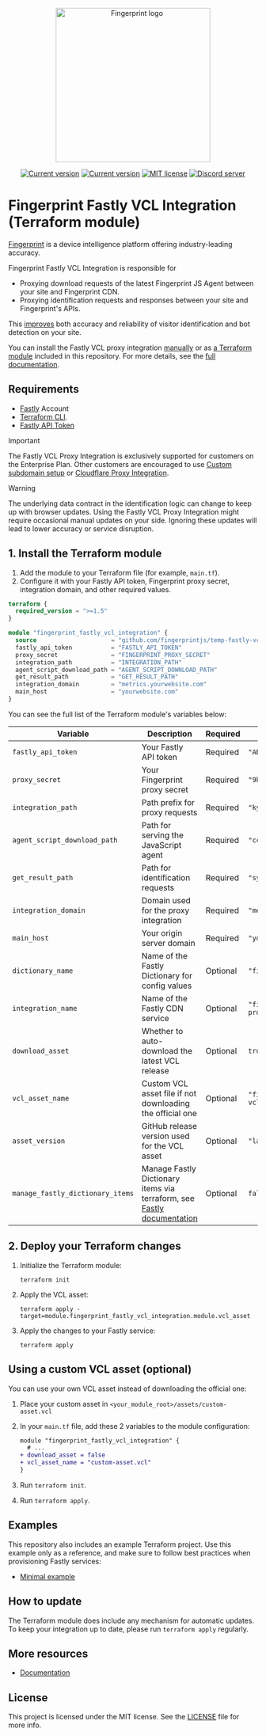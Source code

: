 <p align="center">
<a href="https://fingerprint.com">
<picture>
<source media="(prefers-color-scheme: dark)" srcset="https://fingerprintjs.github.io/home/resources/logo_light.svg" />
<source media="(prefers-color-scheme: light)" srcset="https://fingerprintjs.github.io/home/resources/logo_dark.svg" />
<img src="https://fingerprintjs.github.io/home/resources/logo_dark.svg" alt="Fingerprint logo" width="312px" />
</picture>
</a>
</p>

<p align="center">
<a href="https://registry.terraform.io/modules/fingerprintjs/vcl-fingerprint-proxy-integration/fastly/latest"><img src="https://img.shields.io/badge/dynamic/json?url=https%3A%2F%2Fregistry.terraform.io%2Fv2%2Fmodules%2Ffingerprintjs%2Fvcl-fingerprint-proxy-integration%2Ffastly%3Finclude%3Dlatest-version&query=%24.included%5B0%5D.attributes.version&prefix=v&label=Terraform" alt="Current version"></a>
<a href="https://github.com/fingerprintjs/terraform-fastly-vcl-fingerprint-proxy-integration"><img src="https://img.shields.io/github/v/release/fingerprintjs/terraform-fastly-vcl-fingerprint-proxy-integration" alt="Current version"></a>
<a href="https://opensource.org/licenses/MIT"><img src="https://img.shields.io/:license-mit-blue.svg" alt="MIT license"></a>
<a href="https://discord.gg/39EpE2neBg"><img src="https://img.shields.io/discord/852099967190433792?style=logo&label=Discord&logo=Discord&logoColor=white" alt="Discord server"></a>
</p>

# Fingerprint Fastly VCL Integration (Terraform module)

[Fingerprint](https://fingerprint.com/) is a device intelligence platform offering industry-leading accuracy.

Fingerprint Fastly VCL Integration is responsible for

- Proxying download requests of the latest Fingerprint JS Agent between your site and Fingerprint CDN.
- Proxying identification requests and responses between your site and Fingerprint's APIs.

This [improves](https://dev.fingerprint.com/docs/fastly-vcl-proxy-integration#the-benefits-of-using-the-fastly-vcl-proxy-integration) both accuracy and reliability of visitor identification and bot detection on your site.

You can install the Fastly VCL proxy integration [manually](https://dev.fingerprint.com/docs/deploy-fastly-vcl-manually) or as [a Terraform module](https://registry.terraform.io/modules/fingerprintjs/vcl-fingerprint-proxy-integration/fastly/latest) included in this repository. For more details, see the [full documentation](https://dev.fingerprint.com/docs/fastly-vcl-proxy-integration).


## Requirements

- [Fastly](https://www.fastly.com/signup) Account
- [Terraform CLI](https://developer.hashicorp.com/terraform/install).
- [Fastly API Token](https://manage.fastly.com/account/tokens)

> [!IMPORTANT]  
> The Fastly VCL Proxy Integration is exclusively supported for customers on the Enterprise Plan. Other customers are encouraged to use [Custom subdomain setup](https://dev.fingerprint.com/docs/custom-subdomain-setup) or [Cloudflare Proxy Integration](https://dev.fingerprint.com/docs/cloudflare-integration).

> [!WARNING]  
> The underlying data contract in the identification logic can change to keep up with browser updates. Using the Fastly VCL Proxy Integration might require occasional manual updates on your side. Ignoring these updates will lead to lower accuracy or service disruption.

## 1. Install the Terraform module

1. Add the module to your Terraform file (for example, `main.tf`).
2. Configure it with your Fastly API token, Fingerprint proxy secret, integration domain, and other required values.

```terraform
terraform {
  required_version = ">=1.5"
}

module "fingerprint_fastly_vcl_integration" {
  source                     = "github.com/fingerprintjs/temp-fastly-vcl-terraform"
  fastly_api_token           = "FASTLY_API_TOKEN"
  proxy_secret               = "FINGERPRINT_PROXY_SECRET"
  integration_path           = "INTEGRATION_PATH"
  agent_script_download_path = "AGENT_SCRIPT_DOWNLOAD_PATH"
  get_result_path            = "GET_RESULT_PATH"
  integration_domain         = "metrics.yourwebsite.com"
  main_host                  = "yourwebsite.com"
}
```

You can see the full list of the Terraform module's variables below:

| Variable                         | Description                                                                                                                                                                                   | Required | Example                                        |
|----------------------------------|-----------------------------------------------------------------------------------------------------------------------------------------------------------------------------------------------|----------|------------------------------------------------|
| `fastly_api_token`               | Your Fastly API token                                                                                                                                                                         | Required | `"ABC123...xyz"`                               |
| `proxy_secret`                   | Your Fingerprint proxy secret                                                                                                                                                                 | Required | `"9h7jk2s1"`                                   |
| `integration_path`               | Path prefix for proxy requests                                                                                                                                                                | Required | `"kyfy7t0a"`                                   |
| `agent_script_download_path`     | Path for serving the JavaScript agent                                                                                                                                                         | Required | `"cc7bu2o8"`                                   |
| `get_result_path`                | Path for identification requests                                                                                                                                                              | Required | `"sy5k3279"`                                   |
| `integration_domain`             | Domain used for the proxy integration                                                                                                                                                         | Required | `"metrics.yourwebsite.com"`                    |
| `main_host`                      | Your origin server domain                                                                                                                                                                     | Required | `"yourwebsite.com"`                            |
| `dictionary_name`                | Name of the Fastly Dictionary for config values                                                                                                                                               | Optional | `"fingerprint_config"`                         |
| `integration_name`               | Name of the Fastly CDN service                                                                                                                                                                | Optional | `"fingerprint-fastly-vcl-proxy-integration"`   |
| `download_asset`                 | Whether to auto-download the latest VCL release                                                                                                                                               | Optional | `true`                                         |
| `vcl_asset_name`                 | Custom VCL asset file if not downloading the official one                                                                                                                                     | Optional | `"fingerprint-pro-fastly-vcl-integration.vcl"` |
| `asset_version`                  | GitHub release version used for the VCL asset                                                                                                                                                 | Optional | `"latest"`                                     |
| `manage_fastly_dictionary_items` | Manage Fastly Dictionary items via terraform, see [Fastly documentation](https://registry.terraform.io/providers/fastly/fastly/latest/docs/resources/service_dictionary_items#manage_items-1) | Optional | `false`                                        |

## 2. Deploy your Terraform changes

1. Initialize the Terraform module:
   
    ```shell
    terraform init
    ```

2. Apply the VCL asset:

    ```shell
    terraform apply -target=module.fingerprint_fastly_vcl_integration.module.vcl_asset
    ```

3. Apply the changes to your Fastly service:

    ```shell
    terraform apply
    ```

## Using a custom VCL asset (optional)

You can use your own VCL asset instead of downloading the official one: 

1. Place your custom asset in `<your_module_root>/assets/custom-asset.vcl`
2. In your `main.tf` file, add these 2 variables to the module configuration:

    ```diff
    module "fingerprint_fastly_vcl_integration" {
      # ...
    + download_asset = false
    + vcl_asset_name = "custom-asset.vcl"
    }
    ```

3. Run `terraform init`.
4. Run `terraform apply`.

## Examples

This repository also includes an example Terraform project. Use this example only as a reference, and make sure to follow best practices when provisioning Fastly services:

- [Minimal example](./examples/minimal/)

## How to update

The Terraform module does include any mechanism for automatic updates. To keep your integration up to date, please run `terraform apply` regularly.

## More resources

- [Documentation](https://dev.fingerprint.com/docs/fastly-vcl-proxy-integration)

## License

This project is licensed under the MIT license. See the [LICENSE](/LICENSE) file for more info.

